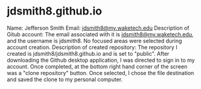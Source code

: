 # jdsmith8.github.io

Name: Jefferson Smith
Email: jdsmith8@my.waketech.edu
Description of Gitub account: The email associated with it is jdsmith8@my.waketech.edu, and the username is jdsmith8. No focused areas were selected during account creation.
Description of created repository: The repository I created is jdsmith8/jdsmith8.github.io and is set to "public".
After downloading the Github desktop application, I was directed to sign in to my account. Once completed, at the bottom right hand corner of the screen was a "clone repository" button. Once selected, I chose the file destination and saved the clone to my personal computer.
